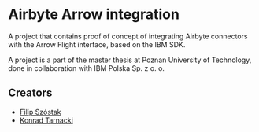# Airbyte Arrow integration

A project that contains proof of concept of integrating Airbyte connectors with the Arrow Flight interface, based on the IBM SDK. 

A project is a part of the master thesis at Poznan University of Technology, done in collaboration with IBM Polska Sp. z o. o.

## Creators

- [Filip Szóstak](https://github.com/Cheriit)
- [Konrad Tarnacki](https://github.com/Tarnac)
